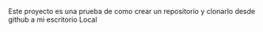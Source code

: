 Este proyecto es una prueba de como crear un repositorio y clonarlo desde github a mi escritorio Local